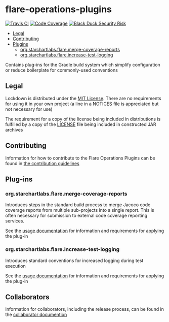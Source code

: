 # flare-operations-plugins

[![Travis CI](https://img.shields.io/travis/StarChart-Labs/flare-operations-plugins.svg?branch=master)](https://travis-ci.org/StarChart-Labs/flare-operations-plugins) [![Code Coverage](https://img.shields.io/codecov/c/github/StarChart-Labs/flare-operations-plugins.svg)](https://codecov.io/github/StarChart-Labs/flare-operations-plugins) [![Black Duck Security Risk](https://copilot.blackducksoftware.com/github/groups/StarChart-Labs/locations/flare-operations-plugins/public/results/branches/master/badge-risk.svg)](https://copilot.blackducksoftware.com/github/groups/StarChart-Labs/locations/flare-operations-plugins/public/results/branches/master)

* [Legal](#legal)
* [Contributing](#contributing)
* [Plugins](#plugins)
    * [org.starchartlabs.flare.merge-coverage-reports](#org.starchartlabs.flare.merge-coverage-reports)
    * [org.starchartlabs.flare.increase-test-logging](#org.starchartlabs.flare.increase-test-logging)

Contains plug-ins for the Gradle build system which simplify configuration or reduce boilerplate for commonly-used conventions

## Legal

Lockdown is distributed under the [MIT License](https://opensource.org/licenses/MIT). There are no requirements for using it in your own project (a line in a NOTICES file is appreciated but not necessary for use)

The requirement for a copy of the license being included in distributions is fulfilled by a copy of the [LICENSE](./LICENSE) file being included in constructed JAR archives

## Contributing

Information for how to contribute to the Flare Operations Plugins can be found in [the contribution guidelines](CONTRIBUTING.md)

## Plug-ins

### org.starchartlabs.flare.merge-coverage-reports

Introduces steps in the standard build process to merge Jacoco code coverage reports from multiple sub-projects into a single report. This is often necessary for submission to external code coverage reporting services.

See the [usage documentation](./doc/merge-coverage-reports.md) for information and requirements for applying the plug-in

### org.starchartlabs.flare.increase-test-logging

Introduces standard conventions for increased logging during test execution

See the [usage documentation](./doc/increase-test-logging.md) for information and requirements for applying the plug-in

## Collaborators

Information for collaborators, including the release process, can be found in the [collaborator documention](./COLLABORATORS.md)
